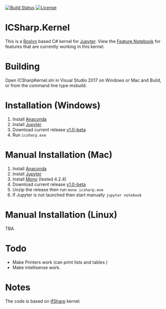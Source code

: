 [![Build Status](https://travis-ci.org/gyurisc/icsharp.kernel.svg?branch=master)](https://travis-ci.org/gyurisc/icsharp.kernel)
[![License](https://img.shields.io/badge/License-BSD%203--Clause-blue.svg)](https://opensource.org/licenses/BSD-3-Clause)

# ICSharp.Kernel

This is a [Roslyn](https://github.com/dotnet/roslyn) based C# kernel for [Jupyter](http://jupyter.org/). View the [Feature Notebook](CSharp_Jupyter_Notebook.ipynb) for features that are currently working in this kernel. 

# Building 

 Open ICSharpKernel.sln in Visual Studio 2017 on Windows or Mac and Build, or from the command line type msbuild.

# Installation (Windows)
1. Install [Anaconda](http://continuum.io/downloads)
2. Install [Jupyter](http://jupyter.readthedocs.org/en/latest/install.html)
3. Download current release [v1.0-beta](https://github.com/gyurisc/icsharp.kernel/releases/download/v1.0-beta/icsharp_kernel_v1.0.zip)
4. Run `icsharp.exe`

# Manual Installation (Mac)
1. Install [Anaconda](http://continuum.io/downloads)
2. Install [Jupyter](http://jupyter.readthedocs.org/en/latest/install.html)
3. Install [Mono](http://www.mono-project.com/download/) (tested 4.2.4)
4. Download current release [v1.0-beta](https://github.com/gyurisc/icsharp.kernel/releases/download/v1.0-beta/icsharp_kernel_v1.0.zip)
5. Unzip the release then run `mono icsharp.exe`
6. If Jupyter is not launched then start manually `jupyter notebook` 

# Manual Installation (Linux)
TBA

# Todo 

 - Make Printers work (can print lists and tables )
 - Make intellisense work. 


# Notes 

The code is based on [IfSharp](https://github.com/fsprojects/IfSharp) kernel. 
